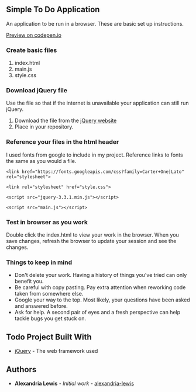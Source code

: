 ## Simple To Do Application
An application to be run in a browser. These are basic set up instructions.

[Preview on codepen.io](https://codepen.io/lexria/pen/xazeGx)

### Create basic files
1. index.html
2. main.js
3. style.css

### Download jQuery file
Use the file so that if the internet is unavailable your application can still run jQuery.

1. Download the file from the [jQuery website](https://jquery.com/download/)
2. Place in your repository.

### Reference your files in the html header

I used fonts from google to include in my project. Reference links to fonts the same as you would a file.
```
<link href="https://fonts.googleapis.com/css?family=Carter+One|Lato" rel="stylesheet">
```

```
<link rel="stylesheet" href="style.css">
```
```
<script src="jquery-3.3.1.min.js"></script>
```
```
<script src="main.js"></script>
```

### Test in browser as you work
Double click the index.html to view your work in the browser. When you save changes, refresh the browser to update your session and see the changes.

### Things to keep in mind
* Don't delete your work. Having a history of things you've tried can only benefit you.
* Be careful with copy pasting. Pay extra attention when reworking code taken from somewhere else.
* Google your way to the top. Most likely, your questions have been asked and answered before.
* Ask for help. A second pair of eyes and a fresh perspective can help tackle bugs you get stuck on.

## Todo Project Built With

* [jQuery](https://api.jquery.com/) - The web framework used

## Authors

* **Alexandria Lewis** - *Initial work* - [alexandria-lewis](https://github.com/alexandria-lewis)
